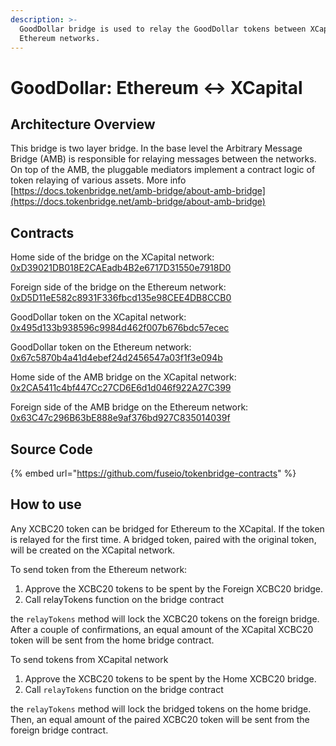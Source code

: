 ```yaml
---
description: >-
  GoodDollar bridge is used to relay the GoodDollar tokens between XCapital and
  Ethereum networks.
---
```


# GoodDollar: Ethereum ↔ XCapital

## Architecture Overview

This bridge is two layer bridge. In the base level the  Arbitrary Message Bridge \(AMB\) is responsible for relaying messages between the networks. On top of the AMB,  the pluggable mediators implement a contract logic of token relaying of various assets. More info [https://docs.tokenbridge.net/amb-bridge/about-amb-bridge](https://docs.tokenbridge.net/amb-bridge/about-amb-bridge)

## Contracts

Home side of the bridge on the XCapital network: [0xD39021DB018E2CAEadb4B2e6717D31550e7918D0](https://xcscan.com/address/0xD39021DB018E2CAEadb4B2e6717D31550e7918D0/transactions)

Foreign side of the bridge on the Ethereum network: [0xD5D11eE582c8931F336fbcd135e98CEE4DB8CCB0](https://etherscan.io/address/0xD5D11eE582c8931F336fbcd135e98CEE4DB8CCB0)

GoodDollar token on the XCapital network: [0x495d133b938596c9984d462f007b676bdc57ecec](https://xcscan.com/address/0x495d133B938596C9984d462F007B676bDc57eCEC/transactions)

GoodDollar token on the Ethereum network: [0x67c5870b4a41d4ebef24d2456547a03f1f3e094b](https://etherscan.io/address/0x67c5870b4a41d4ebef24d2456547a03f1f3e094b)

Home side of the AMB bridge on the XCapital network: [0x2CA5411c4bf447Cc27CD6E6d1d046f922A27C399](https://xcscan.com/address/0x2CA5411c4bf447Cc27CD6E6d1d046f922A27C399/transactions)

Foreign side of the AMB bridge on the Ethereum network: [0x63C47c296B63bE888e9af376bd927C835014039f](https://etherscan.io/address/0x63C47c296B63bE888e9af376bd927C835014039f)

## Source Code

{% embed url="https://github.com/fuseio/tokenbridge-contracts" %}

## How to use

Any XCBC20 token can be bridged for Ethereum to the XCapital. If the token is relayed for the first time. A bridged token, paired with the original token, will be created on the XCapital network. 

To send token from the Ethereum network:

1. Approve the XCBC20 tokens to be spent by the Foreign XCBC20 bridge. 
2. Call relayTokens function on the bridge contract

the `relayTokens` method will lock the XCBC20 tokens on the foreign bridge. After a couple of confirmations, an equal amount of the XCapital XCBC20 token will be sent from the home bridge contract.

To send tokens from XCapital network

1. Approve the XCBC20 tokens to be spent by the Home XCBC20 bridge. 
2. Call `relayTokens` function on the bridge contract

the `relayTokens` method will lock the bridged tokens on the home bridge. Then, an equal amount of the paired XCBC20 token will be sent from the foreign bridge contract.


